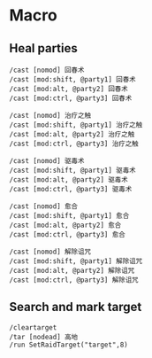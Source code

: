 # Macro

## Heal parties
```text
/cast [nomod] 回春术
/cast [mod:shift, @party1] 回春术
/cast [mod:alt, @party2] 回春术
/cast [mod:ctrl, @party3] 回春术
```

```text
/cast [nomod] 治疗之触
/cast [mod:shift, @party1] 治疗之触
/cast [mod:alt, @party2] 治疗之触
/cast [mod:ctrl, @party3] 治疗之触
```

```text
/cast [nomod] 驱毒术
/cast [mod:shift, @party1] 驱毒术
/cast [mod:alt, @party2] 驱毒术
/cast [mod:ctrl, @party3] 驱毒术
```

```text
/cast [nomod] 愈合
/cast [mod:shift, @party1] 愈合
/cast [mod:alt, @party2] 愈合
/cast [mod:ctrl, @party3] 愈合
```

```text
/cast [nomod] 解除诅咒
/cast [mod:shift, @party1] 解除诅咒
/cast [mod:alt, @party2] 解除诅咒
/cast [mod:ctrl, @party3] 解除诅咒
```

## Search and mark target
```text
/cleartarget
/tar [nodead] 高地
/run SetRaidTarget("target",8)
```
